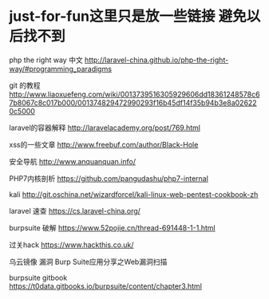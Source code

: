 # just-for-fun这里只是放一些链接 避免以后找不到
php the right way 中文 http://laravel-china.github.io/php-the-right-way/#programming_paradigms

git 的教程 http://www.liaoxuefeng.com/wiki/0013739516305929606dd18361248578c67b8067c8c017b000/001374829472990293f16b45df14f35b94b3e8a026220c5000

laravel的容器解释 http://laravelacademy.org/post/769.html


xss的一些文章 http://www.freebuf.com/author/Black-Hole

安全导航 http://www.anquanquan.info/

PHP7内核剖析 https://github.com/pangudashu/php7-internal

kali http://git.oschina.net/wizardforcel/kali-linux-web-pentest-cookbook-zh

laravel 速查   https://cs.laravel-china.org/

burpsuite 破解  https://www.52pojie.cn/thread-691448-1-1.html

过关hack https://www.hackthis.co.uk/


乌云镜像   漏洞  Burp Suite应用分享之Web漏洞扫描 

burpsuite   gitbook   https://t0data.gitbooks.io/burpsuite/content/chapter3.html
